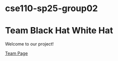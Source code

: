 # cse110-sp25-group02

# Team Black Hat White Hat

Welcome to our project!

[Team Page](admin/team.md)